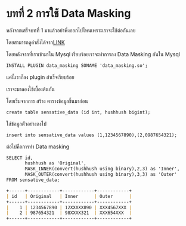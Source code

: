 # บทที่ 2 การใช้ Data Masking

หลังจากเสร็จบทที่ 1 มาแล้วอย่าพึ่งออกไปไหนเพราะเราจะใช้ต่อกันเลย

โดยสามารถดูคำสั่งได้จาก[LINK](https://www.percona.com/blog/data-masking-with-percona-server-for-mysql-an-enterprise-feature-at-a-community-price/)

โดยหลังจากที่เราเข้ามาใน Mysql เรียบร้อยเราจะทำการลง Data Masking กันใน Mysql 

``````markdown
INSTALL PLUGIN data_masking SONAME 'data_masking.so';
``````
แค่นี้เราก็ลง plugin สำเร็จเรียบร้อย

เราจะมาลองใช้เบื้องต้นกัน

โดยเริ่มจากการ สร้าง ตารางข้อมูลขึ้นมาก่อน
``````markdown
create table sensative_data (id int, hushhush bigint);
``````

ใส่ข้อมูลตัวอย่างลงไป

``````markdown
insert into sensative_data values (1,1234567890),(2,0987654321);
``````

ต่อไปคือการทำ Data masking
``````markdown
SELECT id, 
       hushhush as 'Original', 
       MASK_INNER(convert(hushhush using binary),2,3) as 'Inner', 
       MASK_OUTER(convert(hushhush using binary),3,3) as 'Outer' 
FROM sensative_data;
``````

``````markdown
+------+------------+------------+------------+
| id   | Original   | Inner      | Outer      |
+------+------------+------------+------------+
|    1 | 1234567890 | 12XXXXX890 | XXX4567XXX |
|    2 | 987654321  | 98XXXX321  | XXX654XXX  |
+------+------------+------------+------------+
``````